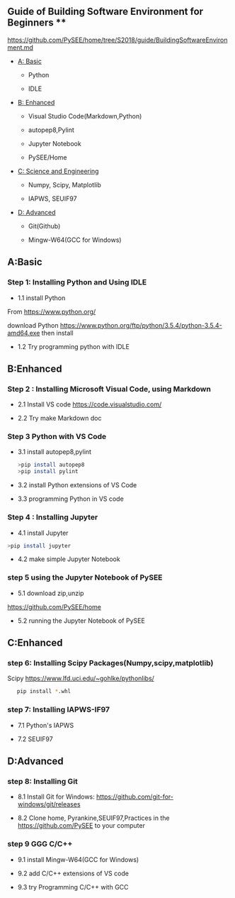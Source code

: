 ## Guide of  Building Software Environment for Beginners **

https://github.com/PySEE/home/tree/S2018/guide/BuildingSoftwareEnvironment.md 

* [A: Basic](#A:Basic)
  
  * Python
  
  * IDLE
  
* [B: Enhanced](#B:Enhanced)

  * Visual Studio Code(Markdown,Python)

  * autopep8,Pylint

  * Jupyter Notebook
  
  * PySEE/Home

* [C: Science and Engineering](#C:ScienceandEngineering)

  * Numpy, Scipy, Matplotlib

  * IAPWS, SEUIF97

* [D: Advanced](#D:Advanced)

  *  Git(Github)

  *  Mingw-W64(GCC for Windows)

## A:Basic

### Step 1: Installing Python  and Using IDLE
    
* 1.1 install Python
       
From https://www.python.org/

download Python https://www.python.org/ftp/python/3.5.4/python-3.5.4-amd64.exe then install
      
* 1.2 Try  programming python with IDLE   

## B:Enhanced

### Step 2 : Installing Microsoft Visual Code, using Markdown 

* 2.1 Install VS code https://code.visualstudio.com/

* 2.2 Try make Markdown doc 

### Step 3 Python with VS Code

* 3.1 install autopep8,pylint

  ```bash     
  >pip install autopep8
  >pip install pylint
  ```  
      
* 3.2 install Python extensions of VS Code
   
* 3.3 programming Python in VS code

### Step 4 : Installing Jupyter
  
 * 4.1 install Jupyter 
    
  ```bash     
  >pip install jupyter
  ```  
      
 * 4.2 make simple Jupyter Notebook

### step 5 using the Jupyter Notebook of  PySEE

* 5.1 download zip,unzip 

https://github.com/PySEE/home

* 5.2 running  the Jupyter Notebook of  PySEE

## C:Enhanced

### step 6: Installing Scipy Packages(Numpy,scipy,matplotlib) 

Scipy  https://www.lfd.uci.edu/~gohlke/pythonlibs/ 
    
```bash
   pip install *.whl
```  
### step 7: Installing IAPWS-IF97

* 7.1  Python's IAPWS

* 7.2  SEUIF97
   
## D:Advanced

### step 8: Installing Git 
   
* 8.1 Install Git for Windows: https://github.com/git-for-windows/git/releases

* 8.2  Clone home, Pyrankine,SEUIF97,Practices in the https://github.com/PySEE to your computer

 ### step 9 GGG C/C++

* 9.1 install Mingw-W64(GCC for Windows)

* 9.2 add C/C++ extensions of VS code

* 9.3 try Programming C/C++ with GCC 